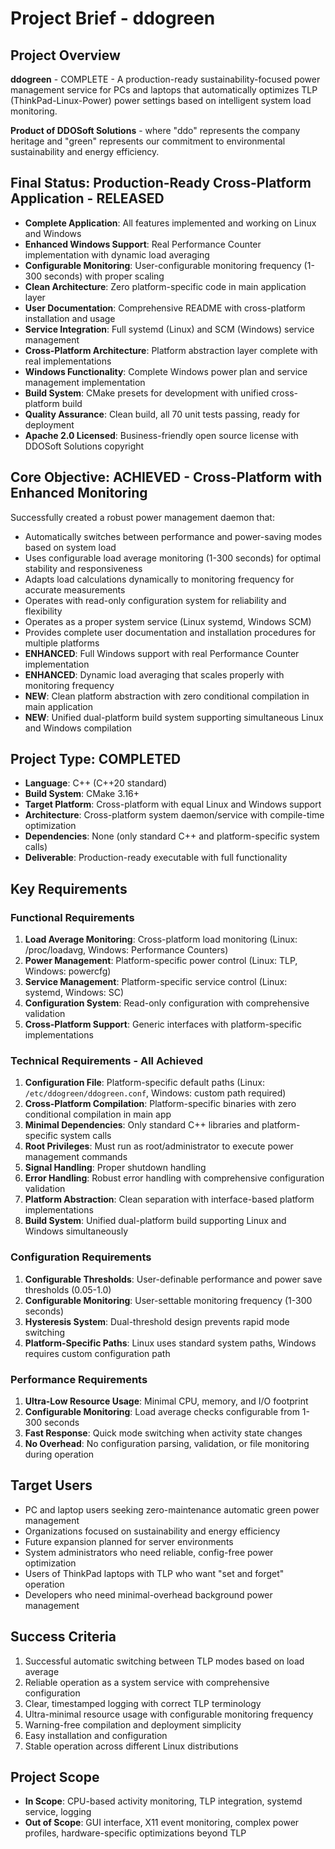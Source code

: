 # Project Brief - ddogreen

## Project Overview
**ddogreen** - COMPLETE - A production-ready sustainability-focused power management service for PCs and laptops that automatically optimizes TLP (ThinkPad-Linux-Power) power settings based on intelligent system load monitoring.

**Product of DDOSoft Solutions** - where "ddo" represents the company heritage and "green" represents our commitment to environmental sustainability and energy efficiency.

## Final Status: Production-Ready Cross-Platform Application - RELEASED
- **Complete Application**: All features implemented and working on Linux and Windows
- **Enhanced Windows Support**: Real Performance Counter implementation with dynamic load averaging
- **Configurable Monitoring**: User-configurable monitoring frequency (1-300 seconds) with proper scaling
- **Clean Architecture**: Zero platform-specific code in main application layer
- **User Documentation**: Comprehensive README with cross-platform installation and usage
- **Service Integration**: Full systemd (Linux) and SCM (Windows) service management
- **Cross-Platform Architecture**: Platform abstraction layer complete with real implementations
- **Windows Functionality**: Complete Windows power plan and service management implementation
- **Build System**: CMake presets for development with unified cross-platform build
- **Quality Assurance**: Clean build, all 70 unit tests passing, ready for deployment
- **Apache 2.0 Licensed**: Business-friendly open source license with DDOSoft Solutions copyright

## Core Objective: ACHIEVED - Cross-Platform with Enhanced Monitoring
Successfully created a robust power management daemon that:
- Automatically switches between performance and power-saving modes based on system load
- Uses configurable load average monitoring (1-300 seconds) for optimal stability and responsiveness
- Adapts load calculations dynamically to monitoring frequency for accurate measurements
- Operates with read-only configuration system for reliability and flexibility
- Operates as a proper system service (Linux systemd, Windows SCM)
- Provides complete user documentation and installation procedures for multiple platforms
- **ENHANCED**: Full Windows support with real Performance Counter implementation
- **ENHANCED**: Dynamic load averaging that scales properly with monitoring frequency
- **NEW**: Clean platform abstraction with zero conditional compilation in main application
- **NEW**: Unified dual-platform build system supporting simultaneous Linux and Windows compilation

## Project Type: COMPLETED
- **Language**: C++ (C++20 standard)
- **Build System**: CMake 3.16+
- **Target Platform**: Cross-platform with equal Linux and Windows support
- **Architecture**: Cross-platform system daemon/service with compile-time optimization
- **Dependencies**: None (only standard C++ and platform-specific system calls)
- **Deliverable**: Production-ready executable with full functionality

## Key Requirements

### Functional Requirements
1. **Load Average Monitoring**: Cross-platform load monitoring (Linux: /proc/loadavg, Windows: Performance Counters)
2. **Power Management**: Platform-specific power control (Linux: TLP, Windows: powercfg)
3. **Service Management**: Platform-specific service control (Linux: systemd, Windows: SC)
4. **Configuration System**: Read-only configuration with comprehensive validation
5. **Cross-Platform Support**: Generic interfaces with platform-specific implementations

### Technical Requirements - All Achieved
1. **Configuration File**: Platform-specific default paths (Linux: `/etc/ddogreen/ddogreen.conf`, Windows: custom path required)
2. **Cross-Platform Compilation**: Platform-specific binaries with zero conditional compilation in main app
3. **Minimal Dependencies**: Only standard C++ libraries and platform-specific system calls
4. **Root Privileges**: Must run as root/administrator to execute power management commands
5. **Signal Handling**: Proper shutdown handling
6. **Error Handling**: Robust error handling with comprehensive configuration validation
7. **Platform Abstraction**: Clean separation with interface-based platform implementations
8. **Build System**: Unified dual-platform build supporting Linux and Windows simultaneously

### Configuration Requirements
1. **Configurable Thresholds**: User-definable performance and power save thresholds (0.05-1.0)
2. **Configurable Monitoring**: User-settable monitoring frequency (1-300 seconds)
3. **Hysteresis System**: Dual-threshold design prevents rapid mode switching
4. **Platform-Specific Paths**: Linux uses standard system paths, Windows requires custom configuration path

### Performance Requirements
1. **Ultra-Low Resource Usage**: Minimal CPU, memory, and I/O footprint
2. **Configurable Monitoring**: Load average checks configurable from 1-300 seconds
3. **Fast Response**: Quick mode switching when activity state changes
4. **No Overhead**: No configuration parsing, validation, or file monitoring during operation

## Target Users
- PC and laptop users seeking zero-maintenance automatic green power management
- Organizations focused on sustainability and energy efficiency
- Future expansion planned for server environments
- System administrators who need reliable, config-free power optimization
- Users of ThinkPad laptops with TLP who want "set and forget" operation
- Developers who need minimal-overhead background power management

## Success Criteria
1. Successful automatic switching between TLP modes based on load average
2. Reliable operation as a system service with comprehensive configuration
3. Clear, timestamped logging with correct TLP terminology
4. Ultra-minimal resource usage with configurable monitoring frequency
5. Warning-free compilation and deployment simplicity
6. Easy installation and configuration
7. Stable operation across different Linux distributions

## Project Scope
- **In Scope**: CPU-based activity monitoring, TLP integration, systemd service, logging
- **Out of Scope**: GUI interface, X11 event monitoring, complex power profiles, hardware-specific optimizations beyond TLP
